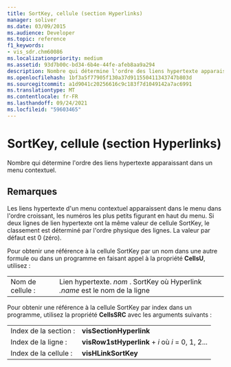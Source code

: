 ```yaml
---
title: SortKey, cellule (section Hyperlinks)
manager: soliver
ms.date: 03/09/2015
ms.audience: Developer
ms.topic: reference
f1_keywords:
- vis_sdr.chm60086
ms.localizationpriority: medium
ms.assetid: 93d7b00c-bd34-6b4e-44fe-afeb8aa9a294
description: Nombre qui détermine l'ordre des liens hypertexte apparaissant dans un menu contextuel.
ms.openlocfilehash: 1bf3a5f77905f130a37d911550411343747b803d
ms.sourcegitcommit: a1d9041c20256616c9c183f7d1049142a7ac6991
ms.translationtype: MT
ms.contentlocale: fr-FR
ms.lasthandoff: 09/24/2021
ms.locfileid: "59603465"
---
```

# <a name="sortkey-cell-hyperlinks-section"></a>SortKey, cellule (section Hyperlinks)

Nombre qui détermine l'ordre des liens hypertexte apparaissant dans un menu contextuel.
  
## <a name="remarks"></a>Remarques

Les liens hypertexte d'un menu contextuel apparaissent dans le menu dans l'ordre croissant, les numéros les plus petits figurant en haut du menu. Si deux lignes de lien hypertexte ont la même valeur de cellule SortKey, le classement est déterminé par l'ordre physique des lignes. La valeur par défaut est 0 (zéro). 
  
Pour obtenir une référence à la cellule SortKey par un nom dans une autre formule ou dans un programme en faisant appel à la propriété **CellsU**, utilisez : 
  
|||
|:-----|:-----|
|Nom de cellule :  <br/> |Lien hypertexte. *nom*  . SortKey où Hyperlink  *.name*  est le nom de la ligne  <br/> |
   
Pour obtenir une référence à la cellule SortKey par index dans un programme, utilisez la propriété **CellsSRC** avec les arguments suivants : 
  
|||
|:-----|:-----|
|Index de la section :  <br/> |**visSectionHyperlink** <br/> |
|Index de la ligne :  <br/> |**visRow1stHyperlink**  +   *i* où *i* = 0, 1, 2...  <br/> |
|Index de la cellule :  <br/> |**visHLinkSortKey** <br/> |
   

